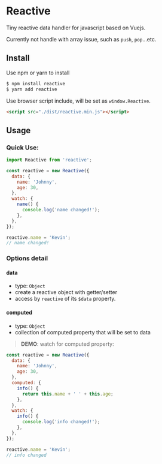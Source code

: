# Reactive

Tiny reactive data handler for javascript based on Vuejs.

Currently not handle with array issue, such as `push`, `pop`...etc.


## Install

Use npm or yarn to install

``` bash
$ npm install reactive
$ yarn add reactive
```

Use browser script include, will be set as `window.Reactive`.

``` html
<script src="./dist/reactive.min.js"></script>
```


## Usage

### Quick Use:

```javascript
import Reactive from 'reactive';

const reactive = new Reactive({
  data: {
    name: 'Johnny',
    age: 30,
  },
  watch: {
    name() {
      console.log('name changed!');
    },
  },
});

reactive.name = 'Kevin';
// name changed!
```


### Options detail

#### data

  - type: `Object`
  - create a reactive object with getter/setter
  - access by `reactive` of its `$data` property.


#### computed

  - type: `Object`
  - collection of computed property that will be set to data

> **DEMO**: watch for computed property:

```javascript
const reactive = new Reactive({
  data: {
    name: 'Johnny',
    age: 30,
  },
  computed: {
    info() {
      return this.name + ' ' + this.age;
    },
  },
  watch: {
    info() {
      console.log('info changed!');
    },
  },
});

reactive.name = 'Kevin';
// info changed
```

